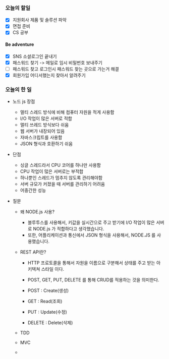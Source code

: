 ### 오늘의 할일

- [x] 지원회사 제품 및 솔루션 파악
- [x] 면접 준비
- [x] CS 공부

#### Be adventure

- [x] SNS 소셜로그인 끝내기
- [x] 패스워드 찾기 -> 메일로 임시 비밀번호 보내주기
- [ ] 패스워드 찾고 로그인시 패스워드 찾는 곳으로 가는거 해결
- [x] 회원가입 어디서했는지 찾아서 알려주기

### 오늘의 한 일

- 노드 js 장점
    - 멀티 스레드 방식에 비해 컴퓨터 자원을 적게 사용함
    - I/O 작업이 많은 서버로 적합
    - 멀티 쓰레드 방식보다 쉬움
    - 웹 서버가 내장되어 있음
    - 자바스크립트를 사용함
    - JSON 형식과 호환하기 쉬움

- 단점
    - 싱글 스레드라서 CPU 코어를 하나만 사용함
    - CPU 작업이 많은 서버로는 부적합
    - 하나뿐인 스레드가 멈추지 않도록 관리해야함
    - 서버 규모가 커졌을 때 서버를 관리하기 어려움
    - 어중간한 성능

- 질문
    - 왜 NODE.js 사용?
        - 블루투스를 사용해서, 키값을 실시간으로 주고 받기에 I/O 작업이 많은 서버로 NODE.js 가 적합하다고 생각했습니다.
        - 또한, 어플리케이션과 통신에서 JSON 형식을 사용해서, NODE.JS 를 사용했습니다.
    
    - REST API란?
        - HTTP 프로토콜을 통해서 자원을 이름으로 구분해서 상태를 주고 받는 아키텍쳐 스타일 이다.
        - POST, GET, PUT, DELETE 를 통해 CRUD를 적용하는 것을 의미한다.

        - POST : Create(생성)
        - GET : Read(조회)
        - PUT : Update(수정)
        - DELETE : Delete(삭제)

    - TDD

    - MVC

    - 

    